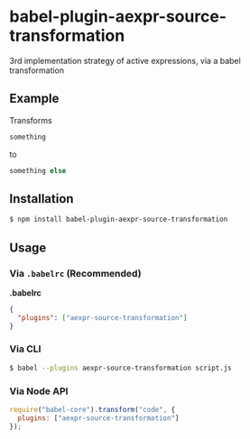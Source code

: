 # babel-plugin-aexpr-source-transformation
3rd implementation strategy of active expressions, via a babel transformation

## Example

Transforms
```js
something
```

to
```js
something else
```

## Installation

```sh
$ npm install babel-plugin-aexpr-source-transformation
```

## Usage

### Via `.babelrc` (Recommended)

**.babelrc**

```json
{
  "plugins": ["aexpr-source-transformation"]
}
```

### Via CLI

```sh
$ babel --plugins aexpr-source-transformation script.js
```

### Via Node API

```javascript
require("babel-core").transform("code", {
  plugins: ["aexpr-source-transformation"]
});
```

